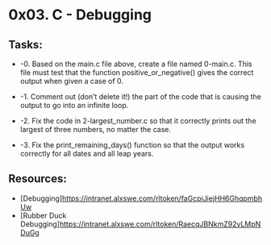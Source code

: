 # 0x03. C - Debugging

## Tasks:
* -0. Based on the main.c file above, create a file named 0-main.c.
This file must test that the function positive_or_negative() gives the correct output when given a case of 0.

* -1. Comment out (don’t delete it!) the part of the code that is causing the output to go into an infinite loop.

* -2. Fix the code in 2-largest_number.c so that it correctly prints out
the largest of three numbers, no matter the case.

* -3. Fix the print_remaining_days() function so that the output works correctly for all dates and all leap years.

## Resources:
* [Debugging]https://intranet.alxswe.com/rltoken/faGcpiJiejHH6GhqpmbhUw
* [Rubber Duck Debugging]https://intranet.alxswe.com/rltoken/RaecqJBNkmZ92vLMpNDuGg